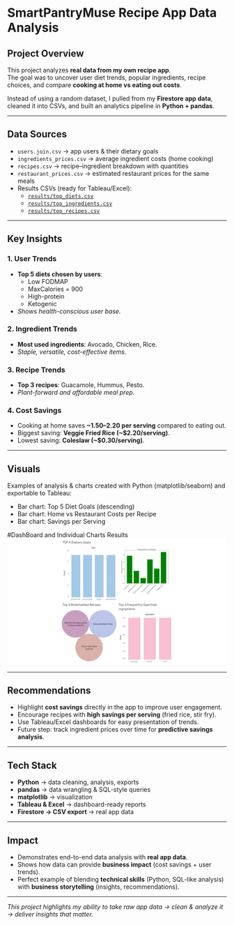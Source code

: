 # SmartPantryMuse Recipe App Data Analysis  

## Project Overview
This project analyzes **real data from my own recipe app**.  
The goal was to uncover user diet trends, popular ingredients, recipe choices, and compare **cooking at home vs eating out costs**.  

Instead of using a random dataset, I pulled from my **Firestore app data**, cleaned it into CSVs, and built an analytics pipeline in **Python + pandas**.  

---

## Data Sources
- `users.join.csv` → app users & their dietary goals  
- `ingredients_prices.csv` → average ingredient costs (home cooking)  
- `recipes.csv` → recipe–ingredient breakdown with quantities  
- `restaurant_prices.csv` → estimated restaurant prices for the same meals  
- Results CSVs (ready for Tableau/Excel):
  - [`results/top_diets.csv`](results/top_diets.csv)  
  - [`results/top_ingredients.csv`](results/top_ingredients.csv)  
  - [`results/top_recipes.csv`](results/top_recipes.csv)  

---

##  Key Insights
### 1. User Trends
- **Top 5 diets chosen by users**:  
  - Low FODMAP  
  - MaxCalories = 900  
  - High-protein  
  - Ketogenic  
-  *Shows health-conscious user base.*

### 2. Ingredient Trends
- **Most used ingredients**: Avocado, Chicken, Rice.  
-  *Staple, versatile, cost-effective items.*

### 3. Recipe Trends
- **Top 3 recipes**: Guacamole, Hummus, Pesto.  
-  *Plant-forward and affordable meal prep.*

### 4. Cost Savings
- Cooking at home saves **~$1.50–$2.20 per serving** compared to eating out.  
- Biggest saving: **Veggie Fried Rice (~$2.20/serving)**.  
- Lowest saving: **Coleslaw (~$0.30/serving)**.  

---

## Visuals
Examples of analysis & charts created with Python (matplotlib/seaborn) and exportable to Tableau:  
- Bar chart: Top 5 Diet Goals (descending)  
- Bar chart: Home vs Restaurant Costs per Recipe  
- Bar chart: Savings per Serving  

#DashBoard and Individual Charts Results
![Results Dashboard](visuals/dashboard.png)

---

## Recommendations
- Highlight **cost savings** directly in the app to improve user engagement.  
- Encourage recipes with **high savings per serving** (fried rice, stir fry).  
- Use Tableau/Excel dashboards for easy presentation of trends.  
- Future step: track ingredient prices over time for **predictive savings analysis**.  

---

## Tech Stack
- **Python** → data cleaning, analysis, exports  
- **pandas** → data wrangling & SQL-style queries  
- **matplotlib** → visualization  
- **Tableau & Excel** → dashboard-ready reports  
- **Firestore → CSV export** → real app data  

---

## Impact
- Demonstrates end-to-end data analysis with **real app data**.  
- Shows how data can provide **business impact** (cost savings + user trends).  
- Perfect example of blending **technical skills** (Python, SQL-like analysis) with **business storytelling** (insights, recommendations).  

---

*This project highlights my ability to take raw app data → clean & analyze it → deliver insights that matter.*  

